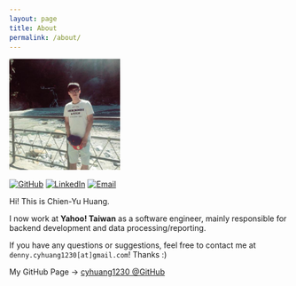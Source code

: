 ```yaml
---
layout: page
title: About
permalink: /about/
---
```


<img src="/resources/avatar.jpeg" alt="cyh_avatar" style="width: 200px;"/>

<p>
	<a href="http://cyhuang1230.github.io/"><img src="https://img.shields.io/badge/GitHub-cyhuang1230-blue.svg?style=flat" alt="GitHub" style="max-width:100%;"></a>
	<a href="https://tw.linkedin.com/in/cyhuang1230"><img src="https://img.shields.io/badge/LinkedIn-Chien--Yu%20Huang-blue.svg?style=flat" alt="LinkedIn" style="max-width:100%;"></a>
	<a href="mailto:denny.cyhuang1230@gmail.com"><img src="https://img.shields.io/badge/Email-denny.cyhuang1230%40gmail.com-blue.svg" alt="Email" style="max-width:100%;"></a>
</p>

Hi! This is Chien-Yu Huang.

I now work at **Yahoo! Taiwan** as a software engineer, mainly responsible for backend development and data processing/reporting.

If you have any questions or suggestions, feel free to contact me at `denny.cyhuang1230[at]gmail.com`! Thanks :)

My GitHub Page → [cyhuang1230 @GitHub](https://github.com/cyhuang1230/)